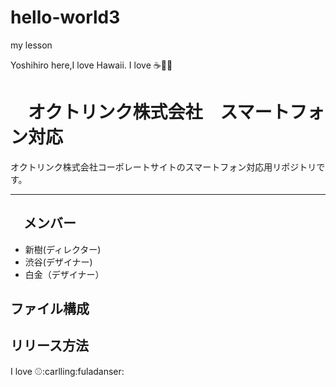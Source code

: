# hello-world3
my lesson

Yoshihiro here,I love Hawaii.
I love :coffee::pizza::beer:


# 　オクトリンク株式会社　スマートフォン対応
オクトリンク株式会社コーポレートサイトのスマートフォン対応用リポジトリです。

--- 

## 　メンバー
* 新樹(ディレクター)
* 渋谷(デザイナー)
* 白金（デザイナー）

## ファイル構成

## リリース方法

I love :baseball::carlling:fuladanser:

